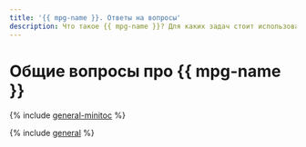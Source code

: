 ```yaml
---
title: '{{ mpg-name }}. Ответы на вопросы'
description: Что такое {{ mpg-name }}? Для каких задач стоит использовать {{ mpg-name }}, а для каких — виртуальные машины с базами данных? Какую часть работы по управлению и сопровождению баз данных берет на себя {{ mpg-name }}? Ответы на эти и другие вопросы в данной статье.
---
```


# Общие вопросы про {{ mpg-name }}


{% include [general-minitoc](../../_qa/managed-postgresql/minitoc/general.md) %}

{% include [general](../../_qa/managed-postgresql/general.md) %}
